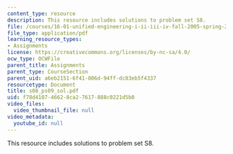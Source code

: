 ```yaml
---
content_type: resource
description: This resource includes solutions to problem set S8.
file: /courses/16-01-unified-engineering-i-ii-iii-iv-fall-2005-spring-2006/f78d410746628ca27617888c0221d5b0_s08_ps09_sol.pdf
file_type: application/pdf
learning_resource_types:
- Assignments
license: https://creativecommons.org/licenses/by-nc-sa/4.0/
ocw_type: OCWFile
parent_title: Assignments
parent_type: CourseSection
parent_uid: a6eb2151-6f41-806d-94ff-dc83eb5f4337
resourcetype: Document
title: s08_ps09_sol.pdf
uid: f78d4107-4662-8ca2-7617-888c0221d5b0
video_files:
  video_thumbnail_file: null
video_metadata:
  youtube_id: null
---
```

This resource includes solutions to problem set S8.